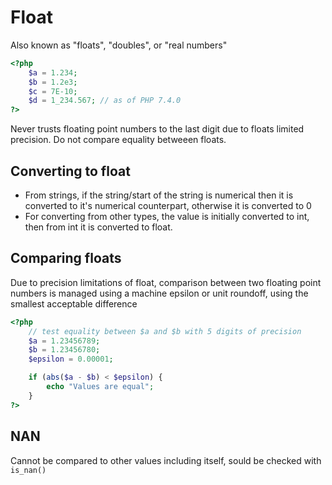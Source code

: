 
# Float  

Also known as "floats", "doubles", or "real numbers"

```php
<?php
    $a = 1.234;
    $b = 1.2e3;
    $c = 7E-10;
    $d = 1_234.567; // as of PHP 7.4.0
?>
```  

Never trusts floating point numbers to the last digit due to floats limited precision. Do not compare equality betweeen floats.


## Converting to float  

- From strings, if the string/start of the string is numerical then it is converted to it's numerical counterpart, otherwise it is converted to 0
- For converting from other types, the value is initially converted to int, then from int it is converted to float.  


## Comparing floats  

Due to precision limitations of float, comparison between two floating point numbers is managed using a machine epsilon or unit roundoff, using the smallest acceptable difference

```php
<?php
    // test equality between $a and $b with 5 digits of precision
    $a = 1.23456789;
    $b = 1.23456780;
    $epsilon = 0.00001;

    if (abs($a - $b) < $epsilon) {
        echo "Values are equal";
    }
?>
```  

## NAN  

Cannot be compared to other values including itself, sould be checked with `is_nan()`
